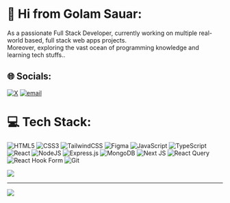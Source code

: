 # 💫 Hi from Golam Sauar:
As a passionate Full Stack Developer, currently working on multiple real-world based, full stack web apps projects.<br>Moreover, exploring the vast ocean of programming knowledge  and learning tech stuffs..


## 🌐 Socials:
[![X](https://img.shields.io/badge/X-black.svg?logo=X&logoColor=white)](https://x.com/beingMdg) [![email](https://img.shields.io/badge/Email-D14836?logo=gmail&logoColor=white)](mailto:golamsaruar004@gmail.com) 

# 💻 Tech Stack:
![HTML5](https://img.shields.io/badge/html5-%23E34F26.svg?style=for-the-badge&logo=html5&logoColor=white) ![CSS3](https://img.shields.io/badge/css3-%231572B6.svg?style=for-the-badge&logo=css3&logoColor=white) ![TailwindCSS](https://img.shields.io/badge/tailwindcss-%2338B2AC.svg?style=for-the-badge&logo=tailwind-css&logoColor=white)  ![Figma](https://img.shields.io/badge/figma-%23F24E1E.svg?style=for-the-badge&logo=figma&logoColor=white)  ![JavaScript](https://img.shields.io/badge/javascript-%23323330.svg?style=for-the-badge&logo=javascript&logoColor=%23F7DF1E) ![TypeScript](https://img.shields.io/badge/typescript-%23007ACC.svg?style=for-the-badge&logo=typescript&logoColor=white) ![React](https://img.shields.io/badge/react-%2320232a.svg?style=for-the-badge&logo=react&logoColor=%2361DAFB) ![NodeJS](https://img.shields.io/badge/node.js-6DA55F?style=for-the-badge&logo=node.js&logoColor=white)  ![Express.js](https://img.shields.io/badge/express.js-%23404d59.svg?style=for-the-badge&logo=express&logoColor=%2361DAFB) ![MongoDB](https://img.shields.io/badge/MongoDB-%234ea94b.svg?style=for-the-badge&logo=mongodb&logoColor=white) ![Next JS](https://img.shields.io/badge/Next-black?style=for-the-badge&logo=next.js&logoColor=white)   ![React Query](https://img.shields.io/badge/-React%20Query-FF4154?style=for-the-badge&logo=react%20query&logoColor=white) ![React Hook Form](https://img.shields.io/badge/React%20Hook%20Form-%23EC5990.svg?style=for-the-badge&logo=reacthookform&logoColor=white)  ![Git](https://img.shields.io/badge/git-%23F05033.svg?style=for-the-badge&logo=git&logoColor=white)


![](https://quotes-github-readme.vercel.app/api?type=horizontal&theme=radical)

---
[![](https://visitcount.itsvg.in/api?id=mdgsaruar710344&icon=0&color=0)](https://visitcount.itsvg.in)


